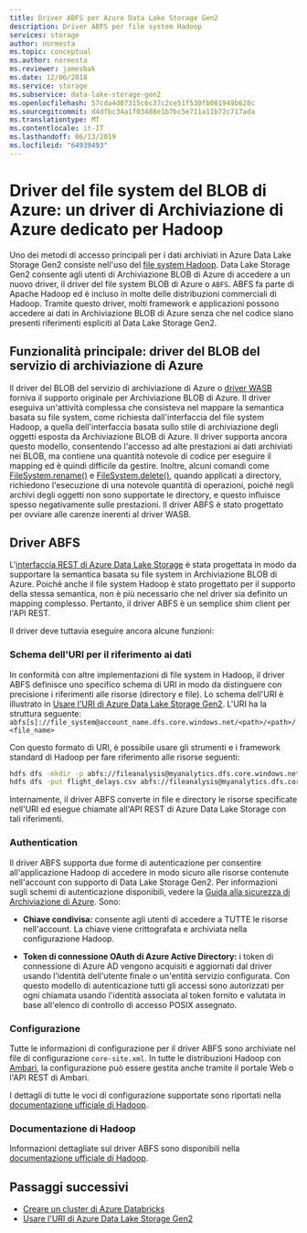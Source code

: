 ```yaml
---
title: Driver ABFS per Azure Data Lake Storage Gen2
description: Driver ABFS per file system Hadoop
services: storage
author: normesta
ms.topic: conceptual
ms.author: normesta
ms.reviewer: jamesbak
ms.date: 12/06/2018
ms.service: storage
ms.subservice: data-lake-storage-gen2
ms.openlocfilehash: 57cda4d07315c6c37c2ce51f530fb081949b628c
ms.sourcegitcommit: d4dfbc34a1f03488e1b7bc5e711a11b72c717ada
ms.translationtype: MT
ms.contentlocale: it-IT
ms.lasthandoff: 06/13/2019
ms.locfileid: "64939493"
---
```

# <a name="the-azure-blob-filesystem-driver-abfs-a-dedicated-azure-storage-driver-for-hadoop"></a>Driver del file system del BLOB di Azure: un driver di Archiviazione di Azure dedicato per Hadoop

Uno dei metodi di accesso principali per i dati archiviati in Azure Data Lake Storage Gen2 consiste nell'uso del [file system Hadoop](https://hadoop.apache.org/docs/current/hadoop-project-dist/hadoop-common/filesystem/index.html). Data Lake Storage Gen2 consente agli utenti di Archiviazione BLOB di Azure di accedere a un nuovo driver, il driver del file system BLOB di Azure o `ABFS`. ABFS fa parte di Apache Hadoop ed è incluso in molte delle distribuzioni commerciali di Hadoop. Tramite questo driver, molti framework e applicazioni possono accedere ai dati in Archiviazione BLOB di Azure senza che nel codice siano presenti riferimenti espliciti al Data Lake Storage Gen2.

## <a name="prior-capability-the-windows-azure-storage-blob-driver"></a>Funzionalità principale: driver del BLOB del servizio di archiviazione di Azure

Il driver del BLOB del servizio di archiviazione di Azure o [driver WASB](https://hadoop.apache.org/docs/current/hadoop-azure/index.html) forniva il supporto originale per Archiviazione BLOB di Azure. Il driver eseguiva un'attività complessa che consisteva nel mappare la semantica basata su file system, come richiesta dall'interfaccia del file system Hadoop, a quella dell'interfaccia basata sullo stile di archiviazione degli oggetti esposta da Archiviazione BLOB di Azure. Il driver supporta ancora questo modello, consentendo l'accesso ad alte prestazioni ai dati archiviati nei BLOB, ma contiene una quantità notevole di codice per eseguire il mapping ed è quindi difficile da gestire. Inoltre, alcuni comandi come [FileSystem.rename()](https://hadoop.apache.org/docs/current/hadoop-project-dist/hadoop-common/filesystem/filesystem.html#boolean_renamePath_src_Path_d) e [FileSystem.delete()](https://hadoop.apache.org/docs/current/hadoop-project-dist/hadoop-common/filesystem/filesystem.html#boolean_deletePath_p_boolean_recursive), quando applicati a directory, richiedono l'esecuzione di una notevole quantità di operazioni, poiché negli archivi degli oggetti non sono supportate le directory, e questo influisce spesso negativamente sulle prestazioni. Il driver ABFS è stato progettato per ovviare alle carenze inerenti al driver WASB.

## <a name="the-azure-blob-file-system-driver"></a>Driver ABFS

L'[interfaccia REST di Azure Data Lake Storage](https://docs.microsoft.com/rest/api/storageservices/data-lake-storage-gen2) è stata progettata in modo da supportare la semantica basata su file system in Archiviazione BLOB di Azure. Poiché anche il file system Hadoop è stato progettato per il supporto della stessa semantica, non è più necessario che nel driver sia definito un mapping complesso. Pertanto, il driver ABFS è un semplice shim client per l'API REST.

Il driver deve tuttavia eseguire ancora alcune funzioni:

### <a name="uri-scheme-to-reference-data"></a>Schema dell'URI per il riferimento ai dati

In conformità con altre implementazioni di file system in Hadoop, il driver ABFS definisce uno specifico schema di URI in modo da distinguere con precisione i riferimenti alle risorse (directory e file). Lo schema dell'URI è illustrato in [Usare l'URI di Azure Data Lake Storage Gen2](./data-lake-storage-introduction-abfs-uri.md). L'URI ha la struttura seguente: `abfs[s]://file_system@account_name.dfs.core.windows.net/<path>/<path>/<file_name>`

Con questo formato di URI, è possibile usare gli strumenti e i framework standard di Hadoop per fare riferimento alle risorse seguenti:

```bash
hdfs dfs -mkdir -p abfs://fileanalysis@myanalytics.dfs.core.windows.net/tutorials/flightdelays/data 
hdfs dfs -put flight_delays.csv abfs://fileanalysis@myanalytics.dfs.core.windows.net/tutorials/flightdelays/data/ 
```

Internamente, il driver ABFS converte in file e directory le risorse specificate nell'URI ed esegue chiamate all'API REST di Azure Data Lake Storage con tali riferimenti.

### <a name="authentication"></a>Authentication

Il driver ABFS supporta due forme di autenticazione per consentire all'applicazione Hadoop di accedere in modo sicuro alle risorse contenute nell'account con supporto di Data Lake Storage Gen2. Per informazioni sugli schemi di autenticazione disponibili, vedere la [Guida alla sicurezza di Archiviazione di Azure](../common/storage-security-guide.md). Sono:

- **Chiave condivisa:** consente agli utenti di accedere a TUTTE le risorse nell'account. La chiave viene crittografata e archiviata nella configurazione Hadoop.

- **Token di connessione OAuth di Azure Active Directory:** i token di connessione di Azure AD vengono acquisiti e aggiornati dal driver usando l'identità dell'utente finale o un'entità servizio configurata. Con questo modello di autenticazione tutti gli accessi sono autorizzati per ogni chiamata usando l'identità associata al token fornito e valutata in base all'elenco di controllo di accesso POSIX assegnato.

### <a name="configuration"></a>Configurazione

Tutte le informazioni di configurazione per il driver ABFS sono archiviate nel file di configurazione <code>core-site.xml</code>. In tutte le distribuzioni Hadoop con [Ambari](https://ambari.apache.org/), la configurazione può essere gestita anche tramite il portale Web o l'API REST di Ambari.

I dettagli di tutte le voci di configurazione supportate sono riportati nella [documentazione ufficiale di Hadoop](https://hadoop.apache.org/docs/current/hadoop-azure/index.html).

### <a name="hadoop-documentation"></a>Documentazione di Hadoop

Informazioni dettagliate sul driver ABFS sono disponibili nella [documentazione ufficiale di Hadoop](https://hadoop.apache.org/docs/current/hadoop-azure/index.html).

## <a name="next-steps"></a>Passaggi successivi

- [Creare un cluster di Azure Databricks](./data-lake-storage-quickstart-create-databricks-account.md)
- [Usare l'URI di Azure Data Lake Storage Gen2](./data-lake-storage-introduction-abfs-uri.md)
